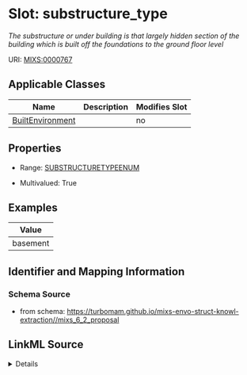 # Slot: substructure_type


_The substructure or under building is that largely hidden section of the building which is built off the foundations to the ground floor level_



URI: [MIXS:0000767](https://w3id.org/mixs/0000767)



<!-- no inheritance hierarchy -->




## Applicable Classes

| Name | Description | Modifies Slot |
| --- | --- | --- |
[BuiltEnvironment](BuiltEnvironment.md) |  |  no  |







## Properties

* Range: [SUBSTRUCTURETYPEENUM](SUBSTRUCTURETYPEENUM.md)

* Multivalued: True






## Examples

| Value |
| --- |
| basement |

## Identifier and Mapping Information







### Schema Source


* from schema: https://turbomam.github.io/mixs-envo-struct-knowl-extraction//mixs_6_2_proposal




## LinkML Source

<details>
```yaml
name: substructure_type
description: The substructure or under building is that largely hidden section of
  the building which is built off the foundations to the ground floor level
title: substructure type
notes:
- type
examples:
- value: basement
from_schema: https://turbomam.github.io/mixs-envo-struct-knowl-extraction//mixs_6_2_proposal
rank: 1000
slot_uri: MIXS:0000767
multivalued: true
alias: substructure_type
domain_of:
- BuiltEnvironment
range: SUBSTRUCTURE_TYPE_ENUM
required: false
recommended: false

```
</details>